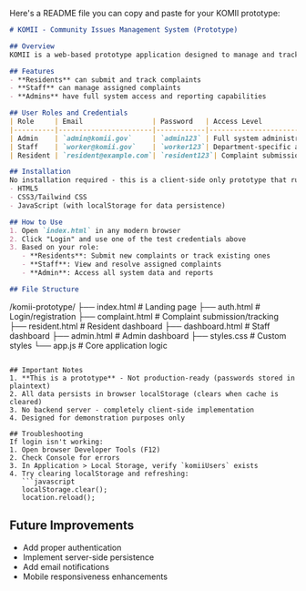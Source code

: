Here's a README file you can copy and paste for your KOMII prototype:

```markdown
# KOMII - Community Issues Management System (Prototype)

## Overview
KOMII is a web-based prototype application designed to manage and track community complaints and issues. It features three user roles with different capabilities.

## Features
- **Residents** can submit and track complaints
- **Staff** can manage assigned complaints
- **Admins** have full system access and reporting capabilities

## User Roles and Credentials
| Role     | Email                 | Password   | Access Level               |
|----------|-----------------------|------------|----------------------------|
| Admin    | `admin@komii.gov`     | `admin123` | Full system administration |
| Staff    | `worker@komii.gov`    | `worker123`| Department-specific access |
| Resident | `resident@example.com`| `resident123`| Complaint submission only |

## Installation
No installation required - this is a client-side only prototype that runs in the browser using:
- HTML5
- CSS3/Tailwind CSS
- JavaScript (with localStorage for data persistence)

## How to Use
1. Open `index.html` in any modern browser
2. Click "Login" and use one of the test credentials above
3. Based on your role:
   - **Residents**: Submit new complaints or track existing ones
   - **Staff**: View and resolve assigned complaints
   - **Admin**: Access all system data and reports

## File Structure
```
/komii-prototype/
├── index.html          # Landing page
├── auth.html           # Login/registration
├── complaint.html      # Complaint submission/tracking
├── resident.html       # Resident dashboard
├── dashboard.html      # Staff dashboard
├── admin.html          # Admin dashboard
├── styles.css          # Custom styles
└── app.js              # Core application logic
```

## Important Notes
1. **This is a prototype** - Not production-ready (passwords stored in plaintext)
2. All data persists in browser localStorage (clears when cache is cleared)
3. No backend server - completely client-side implementation
4. Designed for demonstration purposes only

## Troubleshooting
If login isn't working:
1. Open browser Developer Tools (F12)
2. Check Console for errors
3. In Application > Local Storage, verify `komiiUsers` exists
4. Try clearing localStorage and refreshing:
   ```javascript
   localStorage.clear();
   location.reload();
   ```


## Future Improvements
- Add proper authentication
- Implement server-side persistence
- Add email notifications
- Mobile responsiveness enhancements
```

